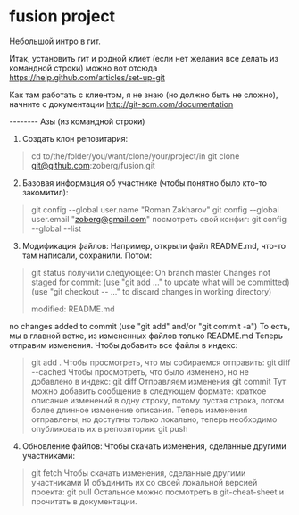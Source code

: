 fusion project
======

Небольшой интро в гит.

Итак, установить гит и родной клиет (если нет желания все делать из командной строки) можно вот отсюда https://help.github.com/articles/set-up-git

Как там работать с клиентом, я не знаю (но должно быть не сложно), начните с документации http://git-scm.com/documentation

-------- Азы (из командной строки)


1. Создать клон репозитария:
> cd to/the/folder/you/want/clone/your/project/in
> git clone git@github.com:zoberg/fusion.git

2. Базовая информация об участнике (чтобы понятно было кто-то закомитил):
> git config --global user.name "Roman Zakharov"
> git config --global user.email "zoberg@gmail.com"
посмотреть свой конфиг:
> git config --global --list

3. Модификация файлов:
Например, открыли файл README.md, что-то там написали, сохранили. Потом:
> git status
получили следующее:
> On branch master
> Changes not staged for commit:
>   (use "git add <file>..." to update what will be committed)
>   (use "git checkout -- <file>..." to discard changes in working directory)
>
>	modified:   README.md
>
no changes added to commit (use "git add" and/or "git commit -a")
То есть, мы в главной ветке, из измененных файлов только README.md
Теперь отправим изменения. Чтобы добавить все файлы в индекс:
> git add .
Чтобы просмотреть, что мы собираемся отправить:
> git diff --cached
Чтобы просмотреть, что было изменено, но не добавлено в индекс:
> git diff
Отправляем изменения
> git commit
Тут можно добавить сообщение в следующем формате: краткое описание изменений в одну строку, потому пустая строка, потом более длинное изменение описания.
Теперь изменения отправлены, но доступны только локально, теперь необходимо опубликовать их в репозитории:
> git push

4. Обновление файлов:
Чтобы скачать изменения, сделанные другими участниками:
> git fetch
Чтобы скачать изменения, сделанные другими участниками И объдинить их со своей локальной версией проекта:
> git pull
Остальное можно посмотреть в git-cheat-sheet и прочитать в документации.